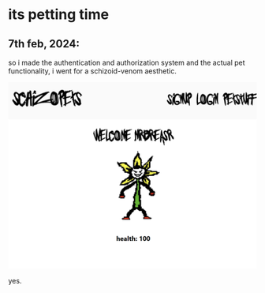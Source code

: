 # its petting time

## 7th feb, 2024:
so i made the authentication and authorization system and the actual pet functionality, i went for a schizoid-venom aesthetic.  

![image](/images/imagesforvpets/2.png)  

yes.
